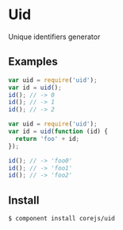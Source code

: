 # Uid

Unique identifiers generator

## Examples

```javascript
var uid = require('uid');
var id = uid();
id(); // -> 0
id(); // -> 1
id(); // -> 2
```

```javascript
var uid = require('uid');
var id = uid(function (id) {
  return 'foo' + id;
});

id(); // -> 'foo0'
id(); // -> 'foo1'
id(); // -> 'foo2'
```

## Install

    $ component install corejs/uid
